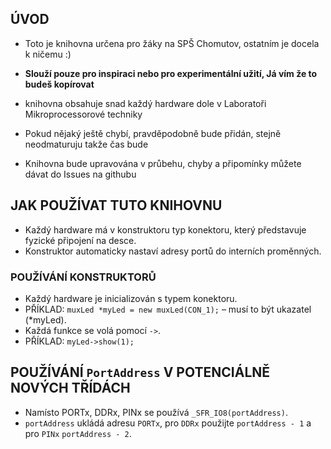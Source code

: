 ## ÚVOD
- Toto je knihovna určena pro žáky na SPŠ Chomutov, ostatním je docela k ničemu :)
- __Slouží pouze pro inspiraci nebo pro experimentální užití, Já vím že to budeš kopírovat__
- knihovna obsahuje snad každý hardware dole v Laboratoři Mikroprocessorové techniky
- Pokud nějaký ještě chybí, pravděpodobně bude přidán, stejně neodmaturuju takže čas bude

- Knihovna bude upravována v průbehu, chyby a připomínky můžete dávat do Issues na githubu

## JAK POUŽÍVAT TUTO KNIHOVNU  
- Každý hardware má v konstruktoru typ konektoru, který představuje fyzické připojení na desce.  
- Konstruktor automaticky nastaví adresy portů do interních proměnných.  

### POUŽÍVÁNÍ KONSTRUKTORŮ  
- Každý hardware je inicializován s typem konektoru.  
- PŘÍKLAD: ```muxLed *myLed = new muxLed(CON_1);``` – musí to být ukazatel (*myLed).  
- Každá funkce se volá pomocí ```->```.  
- PŘÍKLAD: ```myLed->show(1);```  

## POUŽÍVÁNÍ ```PortAddress``` V POTENCIÁLNĚ NOVÝCH TŘÍDÁCH  
- Namísto PORTx, DDRx, PINx se používá ```_SFR_IO8(portAddress)```.  
- ```portAddress``` ukládá adresu ```PORTx```, pro ```DDRx``` použijte ```portAddress - 1``` a pro ```PINx``` ```portAddress - 2```.  
